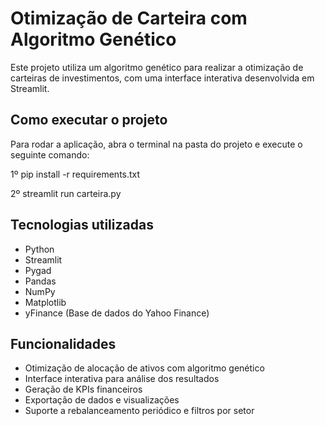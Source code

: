 # Otimização de Carteira com Algoritmo Genético

Este projeto utiliza um algoritmo genético para realizar a otimização de carteiras de investimentos, com uma interface interativa desenvolvida em Streamlit.

## Como executar o projeto

Para rodar a aplicação, abra o terminal na pasta do projeto e execute o seguinte comando:

1º pip install -r requirements.txt

2º streamlit run carteira.py

## Tecnologias utilizadas

- Python
- Streamlit
- Pygad
- Pandas
- NumPy
- Matplotlib
- yFinance (Base de dados do Yahoo Finance)

## Funcionalidades
- Otimização de alocação de ativos com algoritmo genético
- Interface interativa para análise dos resultados
- Geração de KPIs financeiros
- Exportação de dados e visualizações
- Suporte a rebalanceamento periódico e filtros por setor
